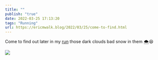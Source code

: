 ```yaml
---
title: ""
publish: "true"
date: 2022-03-25 17:13:20
tags: "Running"
url: https://ericmwalk.blog/2022/03/25/come-to-find.html
---
```


Come to find out later in my [run](http://www.strava.com/activities/6881072644) those dark clouds bad snow in them 🌨😆

![](https://ericmwalk.blog/uploads/2022/b0cc76b66d.jpg)